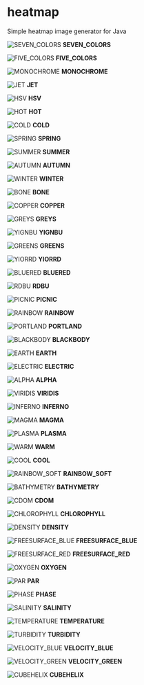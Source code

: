 # heatmap
Simple heatmap image generator for Java

![SEVEN_COLORS](images/SEVEN_COLORS.png)
**SEVEN_COLORS**

![FIVE_COLORS](images/FIVE_COLORS.png)
**FIVE_COLORS**

![MONOCHROME](images/MONOCHROME.png)
**MONOCHROME**

![JET](images/JET.png)
**JET**

![HSV](images/HSV.png)
**HSV**

![HOT](images/HOT.png)
**HOT**

![COLD](images/COLD.png)
**COLD**

![SPRING](images/SPRING.png)
**SPRING**

![SUMMER](images/SUMMER.png)
**SUMMER**

![AUTUMN](images/AUTUMN.png)
**AUTUMN**

![WINTER](images/WINTER.png)
**WINTER**

![BONE](images/BONE.png)
**BONE**

![COPPER](images/COPPER.png)
**COPPER**

![GREYS](images/GREYS.png)
**GREYS**

![YIGNBU](images/YIGNBU.png)
**YIGNBU**

![GREENS](images/GREENS.png)
**GREENS**

![YIORRD](images/YIORRD.png)
**YIORRD**

![BLUERED](images/BLUERED.png)
**BLUERED**

![RDBU](images/RDBU.png)
**RDBU**

![PICNIC](images/PICNIC.png)
**PICNIC**

![RAINBOW](images/RAINBOW.png)
**RAINBOW**

![PORTLAND](images/PORTLAND.png)
**PORTLAND**

![BLACKBODY](images/BLACKBODY.png)
**BLACKBODY**

![EARTH](images/EARTH.png)
**EARTH**

![ELECTRIC](images/ELECTRIC.png)
**ELECTRIC**

![ALPHA](images/ALPHA.png)
**ALPHA**

![VIRIDIS](images/VIRIDIS.png)
**VIRIDIS**

![INFERNO](images/INFERNO.png)
**INFERNO**

![MAGMA](images/MAGMA.png)
**MAGMA**

![PLASMA](images/PLASMA.png)
**PLASMA**

![WARM](images/WARM.png)
**WARM**

![COOL](images/COOL.png)
**COOL**

![RAINBOW_SOFT](images/RAINBOW_SOFT.png)
**RAINBOW_SOFT**

![BATHYMETRY](images/BATHYMETRY.png)
**BATHYMETRY**

![CDOM](images/CDOM.png)
**CDOM**

![CHLOROPHYLL](images/CHLOROPHYLL.png)
**CHLOROPHYLL**

![DENSITY](images/DENSITY.png)
**DENSITY**

![FREESURFACE_BLUE](images/FREESURFACE_BLUE.png)
**FREESURFACE_BLUE**

![FREESURFACE_RED](images/FREESURFACE_RED.png)
**FREESURFACE_RED**

![OXYGEN](images/OXYGEN.png)
**OXYGEN**

![PAR](images/PAR.png)
**PAR**

![PHASE](images/PHASE.png)
**PHASE**

![SALINITY](images/SALINITY.png)
**SALINITY**

![TEMPERATURE](images/TEMPERATURE.png)
**TEMPERATURE**

![TURBIDITY](images/TURBIDITY.png)
**TURBIDITY**

![VELOCITY_BLUE](images/VELOCITY_BLUE.png)
**VELOCITY_BLUE**

![VELOCITY_GREEN](images/VELOCITY_GREEN.png)
**VELOCITY_GREEN**

![CUBEHELIX](images/CUBEHELIX.png)
**CUBEHELIX**
